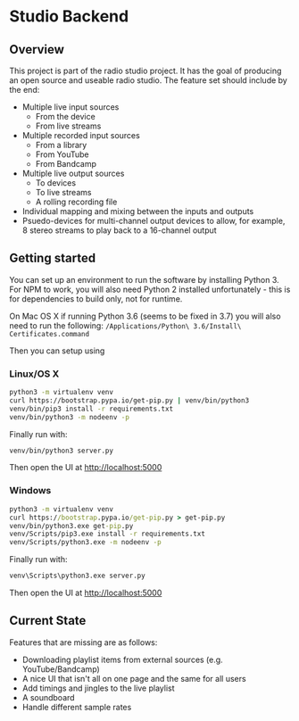 
# Studio Backend

## Overview

This project is part of the radio studio project.  It has the goal of producing an open source and useable radio studio.  The feature set should include by the end:

- Multiple live input sources
  - From the device
  - From live streams
- Multiple recorded input sources
  - From a library
  - From YouTube
  - From Bandcamp
- Multiple live output sources
  - To devices
  - To live streams
  - A rolling recording file
- Individual mapping and mixing between the inputs and outputs
- Psuedo-devices for multi-channel output devices to allow, for example, 8 stereo streams to play back to a 16-channel output 

## Getting started

You can set up an environment to run the software by installing Python 3.  For NPM to work, you will also need Python 2 installed unfortunately - this is for dependencies to build only, not for runtime.

On Mac OS X if running Python 3.6 (seems to be fixed in 3.7) you will also need to run the following:
`/Applications/Python\ 3.6/Install\ Certificates.command`

Then you can setup using

### Linux/OS X

```sh
python3 -m virtualenv venv
curl https://bootstrap.pypa.io/get-pip.py | venv/bin/python3
venv/bin/pip3 install -r requirements.txt
venv/bin/python3 -m nodeenv -p
```

Finally run with:

```sh
venv/bin/python3 server.py
```

Then open the UI at <http://localhost:5000>

### Windows

```cmd
python3 -m virtualenv venv
curl https://bootstrap.pypa.io/get-pip.py > get-pip.py
venv/bin/python3.exe get-pip.py
venv/Scripts/pip3.exe install -r requirements.txt
venv/Scripts/python3.exe -m nodeenv -p
```

Finally run with:

```cmd
venv\Scripts\python3.exe server.py
```

Then open the UI at <http://localhost:5000>

## Current State

Features that are missing are as follows:

- Downloading playlist items from external sources (e.g. YouTube/Bandcamp)
- A nice UI that isn't all on one page and the same for all users
- Add timings and jingles to the live playlist
- A soundboard
- Handle different sample rates
